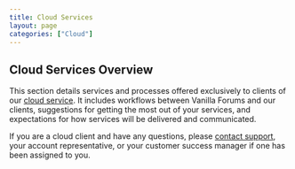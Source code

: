 ```yaml
---
title: Cloud Services
layout: page
categories: ["Cloud"]
---
```



## Cloud Services Overview

This section details services and processes offered exclusively to clients of our [cloud service](http://vanillaforums.com/plans). It includes workflows between Vanilla Forums and our clients, suggestions for getting the most out of your services, and expectations for how services will be delivered and communicated.

If you are a cloud client and have any questions, please [contact support](http://vanillaforums.com/help), your account representative, or your customer success manager if one has been assigned to you.